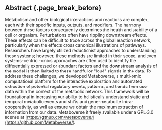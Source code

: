 ## Abstract {.page_break_before}

Metabolism and other biological interactions and reactions are complex, each with their specific inputs, outputs, and modifiers. The harmony between these factors consequently determines the health and stability of a cell or organism. Perturbations often have rippling downstream effects. These effects can be difficult to trace across the global reaction network, particularly when the effects cross canonical illustrations of pathways. Researchers have largely utilized reductionist approaches to understanding these systems; however, these methods are limited in their scope, and even systems-centric -omics approaches are often used to identify the differentially expressed or abundant factors and the downstream analysis of the model is then limited to these handful or "loud" signals in the data. To address these challenges, we developed Metaboverse, a multi-omic computational platform for the interactive exploration and automated extraction of potential regulatory events, patterns, and trends from user data within the context of the metabolic network. This framework will be foundational in increasing our ability to holistically understand static and temporal metabolic events and shifts and gene-metabolite intra-cooperativity, as well as ensure we obtain the maximum extraction of information from our data. Metaboverse if freely available under a GPL-3.0 license at [https://github.com/Metaboverse/](https://github.com/Metaboverse/).
